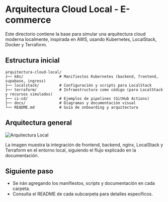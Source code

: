 # Arquitectura Cloud Local - E-commerce

Este directorio contiene la base para simular una arquitectura cloud moderna localmente, inspirada en AWS, usando Kubernetes, LocalStack, Docker y Terraform.

## Estructura inicial

```
arquitectura-cloud-local/
├── k8s/                # Manifiestos Kubernetes (backend, frontend, supabase, ingress)
├── localstack/         # Configuración y scripts para LocalStack
├── terraform/          # Infraestructura como código (para LocalStack y recursos simulados)
├── ci-cd/              # Ejemplos de pipelines (GitHub Actions)
├── docs/               # Diagramas y documentación visual
└── README.md           # Guía de onboarding y arquitectura
```

## Arquitectura general

![Arquitectura Local](https://sdmntprukwest.oaiusercontent.com/files/00000000-9bbc-6243-b1e1-026e1bb8c8d0/raw?se=2025-09-10T20%3A57%3A31Z&sp=r&sv=2024-08-04&sr=b&scid=a926e2d9-9371-5f1a-bf5b-22157aa039a5&skoid=a3412ad4-1a13-47ce-91a5-c07730964f35&sktid=a48cca56-e6da-484e-a814-9c849652bcb3&skt=2025-09-10T17%3A49%3A01Z&ske=2025-09-11T17%3A49%3A01Z&sks=b&skv=2024-08-04&sig=CcuzxXEzyv0SUfvhlFPAPQPLYbqQj7zjfvmPAu/ZqJ4%3D
)

La imagen muestra la integración de frontend, backend, nginx, LocalStack y Terraform en el entorno local, siguiendo el flujo explicado en la documentación.

## Siguiente paso
- Se irán agregando los manifiestos, scripts y documentación en cada carpeta.
- Consulta el README de cada subcarpeta para detalles específicos.
